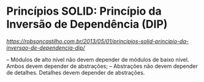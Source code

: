 # Princípios SOLID: Princípio da Inversão de Dependência (DIP)
_https://robsoncastilho.com.br/2013/05/01/principios-solid-principio-da-inversao-de-dependencia-dip/_

– Módulos de alto nível não devem depender de módulos de baixo nível. Ambos devem depender de abstrações;
– Abstrações não devem depender de detalhes. Detalhes devem depender de abstrações.
